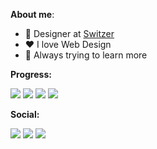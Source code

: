 **About me**:

* :briefcase: Designer at [Switzer](instagram.com/byswitzer)
* :heart: I love Web Design
* :book:  Always trying to learn more



**Progress:**

<img src="https://img.shields.io/badge/JavaScript-323330?style=for-the-badge&logo=javascript&logoColor=F7DF1E"/> <img src="https://img.shields.io/badge/HTML5-E34F26?style=for-the-badge&logo=html5&logoColor=white"/> <img src="https://img.shields.io/badge/CSS3-1572B6?style=for-the-badge&logo=css3&logoColor=white"/> <img src="https://img.shields.io/badge/C%2B%2B-00599C?style=for-the-badge&logo=c%2B%2B&logoColor=white"/>



**Social:**

<p>
  <a href="https://instagram.com/byswitzer"><img src="https://img.shields.io/badge/Instagram-E4405F?style=for-the-badge&logo=instagram&logoColor=white"></a> <a href="https://www.behance.net/switzer"><img src="https://img.shields.io/badge/-Behance-blue?style=for-the-badge&logo=behance&logoColor=white"></a> <a href="https://dribbble.com/byswitzerr"><img src="https://img.shields.io/badge/Dribbble-EA4C89?style=for-the-badge&logo=dribbble&logoColor=white"></a>
</p>
